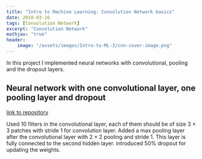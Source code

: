 ```yaml
---
title: "Intro to Machine Learning: Convolution Network basics"
date: 2018-03-16
tags: [Convolution Network]
excerpt: "Convolution Network" 
mathjax: "true"
header:
    image: "/assets/images/Intro-to-ML-3/cnn-cover-image.png"
---
```


In this project I implemented neural networks with convolutional, pooling and the dropout layers.

## Neural network with one convolutional layer, one pooling layer and dropout

[link to repository](https://github.com/AchyuthaBharadwaj/Machine-Learning/tree/master/CNN)

Used 10 filters in the convolutional layer, each of them should be of size 3 × 3 patches with stride 1 for convolution layer. Added a max pooling layer after the convolutional layer with 2 × 2 pooling and stride 1. This layer is fully connected to the second hidden layer. introduced 50% dropout for updating the weights.